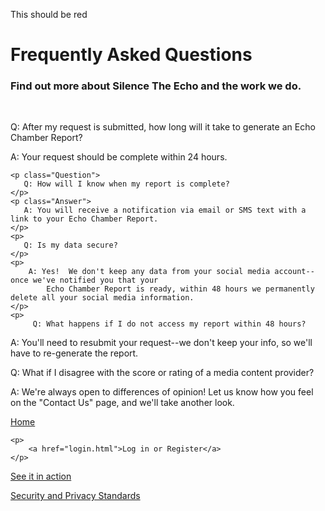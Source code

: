 <head>
    <title>FAQS</title>
    <link rel="stylesheet" type="text/css" href="faqCustom.css">
</head>

<body>
    <p> This should be red </p>
    <h1>Frequently Asked Questions</h1>
    <h3>Find out more about Silence The Echo and the work we do.</h3>
    <br>
    <p class="Question">
        Q: After my request is submitted, how long will it take to generate an Echo Chamber Report?
    </p>
    <p class="Answer">
        A: Your request should be complete within 24 hours.
    </p>
    
    <p class="Question">
       Q: How will I know when my report is complete?
    </p>
    <p class="Answer">
       A: You will receive a notification via email or SMS text with a link to your Echo Chamber Report.
    </p>
    <p>
       Q: Is my data secure?
    </p>
    <p>
        A: Yes!  We don't keep any data from your social media account--once we've notified you that your
            Echo Chamber Report is ready, within 48 hours we permanently delete all your social media information.
    </p>
    <p>
         Q: What happens if I do not access my report within 48 hours?
   </p>
    <p>
        A: You'll need to resubmit your request--we don't keep your info, so we'll have to re-generate the report.
   </p>
    <p>
       Q: What if I disagree with the score or rating of a media content provider?
    </p>
    <p>
            A: We're always open to differences of opinion!  Let us know how you feel on the "Contact Us" page, and we'll take another look.
   </p>
    <p>
        <a href="https://silencetheecho.github.io/SilenceTheEcho">Home</a>
    </p>
        
    <p>
        <a href="login.html">Log in or Register</a>
    </p>
        
   <p>
        <a href="search.html">See it in action</a>
    </p>
   <p>
        <a href="security.html">Security and Privacy Standards</a>
    </p>

</body>
